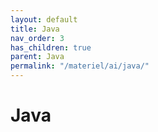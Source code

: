 ```yaml
---
layout: default
title: Java
nav_order: 3
has_children: true
parent: Java
permalink: "/materiel/ai/java/"
---
```


# Java
